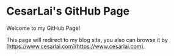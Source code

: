 # CesarLai's GitHub Page

Welcome to my GitHub Page!

This page will redirect to my blog site, you also can browse it by [https://www.cesarlai.com](https://www.cesarlai.com).
